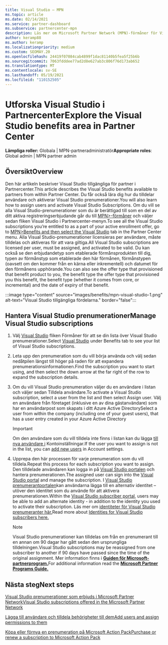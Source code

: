 ```yaml
---
title: Visual Studio – MPN
ms.topic: article
ms.date: 02/14/2021
ms.service: partner-dashboard
ms.subservice: partnercenter-mpn
description: Läs mer om Microsoft Partner Network (MPN)-förmåner för Visual Studio prenumerationer
author: keramp88
ms.author: keramp
ms.localizationpriority: medium
ms.custom: SEOMAY.20
ms.openlocfilehash: 24419f07084cab4899f1dac81140b5fea5f25b6b
ms.sourcegitcommit: 7063fdddee77ad2d8e627ab3c806f76d173ab652
ms.translationtype: MT
ms.contentlocale: sv-SE
ms.lasthandoff: 05/19/2021
ms.locfileid: "110152505"
---
```

# <a name="explore-the-visual-studio-benefits-area-in-partner-center"></a><span data-ttu-id="2699e-103">Utforska Visual Studio i Partnercenter</span><span class="sxs-lookup"><span data-stu-id="2699e-103">Explore the Visual Studio benefits area in Partner Center</span></span>

<span data-ttu-id="2699e-104">**Lämpliga roller:** Globala | MPN-partneradministratör</span><span class="sxs-lookup"><span data-stu-id="2699e-104">**Appropriate roles**: Global admin | MPN partner admin</span></span>

## <a name="overview"></a><span data-ttu-id="2699e-105">Översikt</span><span class="sxs-lookup"><span data-stu-id="2699e-105">Overview</span></span>

<span data-ttu-id="2699e-106">Den här artikeln beskriver Visual Studio tillgängliga för partner i Partnercenter.</span><span class="sxs-lookup"><span data-stu-id="2699e-106">This article describes the Visual Studio benefits available to partners from within Partner Center.</span></span> <span data-ttu-id="2699e-107">Du får också lära dig hur du tilldelar användare och aktiverar Visual Studio prenumerationer.</span><span class="sxs-lookup"><span data-stu-id="2699e-107">You will also learn how to assign users and activate Visual Studio Subscriptions.</span></span> <span data-ttu-id="2699e-108">Om du vill se alla Visual Studio-prenumerationer som du är berättigad till som en del av ditt aktiva registreringserbjudande går du till  [MPN>-förmåner](https://partner.microsoft.com/dashboard/mpn/membership/benefits/visualstudio) och väljer sedan fliken Visual Studio i Partnercenter-menyn.</span><span class="sxs-lookup"><span data-stu-id="2699e-108">To see all the Visual Studio subscriptions you’re entitled to as a part of your active enrollment offer, go to  [MPN>Benefits and then select the Visual Studio](https://partner.microsoft.com/dashboard/mpn/membership/benefits/visualstudio) tab in the Partner Center menu.</span></span> <span data-ttu-id="2699e-109">Alla Visual Studio-prenumerationer licensieras per användare, måste tilldelas och aktiveras för att vara giltiga.</span><span class="sxs-lookup"><span data-stu-id="2699e-109">All Visual Studio subscriptions are licensed per user, must be assigned, and activated to be valid.</span></span> <span data-ttu-id="2699e-110">Du kan också se den erbjudandetyp som etablerade förmånsprodukten till dig, typen av förmånstyp som etablerade den här förmånen, förmånstypen (oavsett om den kommer från en kärna eller inkrementell) och datumet för den förmånens upphörande.</span><span class="sxs-lookup"><span data-stu-id="2699e-110">You can also see the offer type that provisioned that benefit product to you, the benefit type the offer type that provisioned you this benefit, the benefit type (whether it comes from core, or incremental) and the date of expiry of that benefit.</span></span>

:::image type="content" source="images/benefits/mpn-visual-studio-1.png" alt-text="Visual Studio tillgängliga fördelarna." border="false":::

## <a name="manage-visual-studio-subscriptions"></a><span data-ttu-id="2699e-112">Hantera Visual Studio prenumerationer</span><span class="sxs-lookup"><span data-stu-id="2699e-112">Manage Visual Studio subscriptions</span></span>

1. <span data-ttu-id="2699e-113">Välj [Visual Studio](https://partner.microsoft.com/dashboard/mpn/membership/benefits/visualstudio) fliken Förmåner för att se din lista över Visual Studio prenumerationer.</span><span class="sxs-lookup"><span data-stu-id="2699e-113">Select [Visual Studio](https://partner.microsoft.com/dashboard/mpn/membership/benefits/visualstudio) under Benefits tab to see your list of Visual Studio subscriptions.</span></span>

2. <span data-ttu-id="2699e-114">Leta upp den prenumeration som du vill börja använda och välj sedan nedåtpilen längst till höger på raden för att expandera prenumerationsinformationen.</span><span class="sxs-lookup"><span data-stu-id="2699e-114">Find the subscription you want to start using, and then select the down arrow at the far right of the row to expand the subscription details.</span></span>

3. <span data-ttu-id="2699e-115">Om du vill Visual Studio prenumeration väljer du en användare i listan och väljer sedan Tilldela användare.</span><span class="sxs-lookup"><span data-stu-id="2699e-115">To activate a Visual Studio subscription, select a user from the list and then select Assign user.</span></span> <span data-ttu-id="2699e-116">Välj en användare från företaget (inklusive en av dina gästanvändare) som har en användarpost som skapats i ditt Azure Active Directory</span><span class="sxs-lookup"><span data-stu-id="2699e-116">Select a user from within the company (including one of your guest users), that has a user entry created in your Azure Active Directory</span></span>

   > [!IMPORTANT]
   > <span data-ttu-id="2699e-117">Om den användare som du vill tilldela inte finns i listan kan du lägga [till nya användare i](create-user-accounts-and-set-permissions.md) Kontoinställningar.</span><span class="sxs-lookup"><span data-stu-id="2699e-117">If the user you want to assign is not in the list, you can [add new users](create-user-accounts-and-set-permissions.md) in Account settings.</span></span>

4. <span data-ttu-id="2699e-118">Upprepa den här processen för varje prenumeration som du vill tilldela.</span><span class="sxs-lookup"><span data-stu-id="2699e-118">Repeat this process for each subscription you want to assign.</span></span> <span data-ttu-id="2699e-119">Den tilldelade användaren kan logga in på [Visual Studio portalen](https://my.visualstudio.com/) och hantera prenumerationen.</span><span class="sxs-lookup"><span data-stu-id="2699e-119">The assigned user can sign into the [Visual Studio portal](https://my.visualstudio.com/) and manage the subscription.</span></span> <span data-ttu-id="2699e-120">I [Visual Studio prenumerantportalen](https://my.visualstudio.com/?wt.mc_id=o%7Emsft%7Edocs)kan användarna lägga till en alternativ identitet – utöver den identitet som du använde för att aktivera prenumerationen.</span><span class="sxs-lookup"><span data-stu-id="2699e-120">Within the [Visual Studio subscriber portal](https://my.visualstudio.com/?wt.mc_id=o%7Emsft%7Edocs), users may be able to add an alternate identity - in addition to the identity you used to activate their subscription.</span></span> <span data-ttu-id="2699e-121">Läs mer om [identiteter för Visual Studio prenumeranter här.](/visualstudio/subscriptions/vs-alternate-identity)</span><span class="sxs-lookup"><span data-stu-id="2699e-121">Read more about [Identities for Visual Studio subscribers here.](/visualstudio/subscriptions/vs-alternate-identity)</span></span>

   > [!Note]
   > <span data-ttu-id="2699e-122">Visual Studio prenumerationer kan tilldelas om från en prenumerant till en annan om 90 dagar har gått sedan den ursprungliga tilldelningen.</span><span class="sxs-lookup"><span data-stu-id="2699e-122">Visual Studio subscriptions may be reassigned from one subscriber to another if 90 days have passed since the time of the original assignment.</span></span> <span data-ttu-id="2699e-123">Mer information finns i **[Guiden för Microsoft-partnerprogram.](https://aka.ms/partner-benefits-use-guide)**</span><span class="sxs-lookup"><span data-stu-id="2699e-123">For additional information read the **[Microsoft Partner Programs Guide.](https://aka.ms/partner-benefits-use-guide)**</span></span>

## <a name="next-steps"></a><span data-ttu-id="2699e-124">Nästa steg</span><span class="sxs-lookup"><span data-stu-id="2699e-124">Next steps</span></span>

[<span data-ttu-id="2699e-125">Visual Studio prenumerationer som erbjuds i Microsoft Partner Network</span><span class="sxs-lookup"><span data-stu-id="2699e-125">Visual Studio subscriptions offered in the Microsoft Partner Network</span></span>](/visualstudio/subscriptions/program-mpn)

[<span data-ttu-id="2699e-126">Lägga till användare och tilldela behörigheter till dem</span><span class="sxs-lookup"><span data-stu-id="2699e-126">Add users and assign permissions to them</span></span>](create-user-accounts-and-set-permissions.md)

[<span data-ttu-id="2699e-127">Köpa eller förnya en prenumeration på Microsoft Action Pack</span><span class="sxs-lookup"><span data-stu-id="2699e-127">Purchase or renew a subscription to Microsoft Action Pack</span></span>](mpn-get-action-pack.md)
